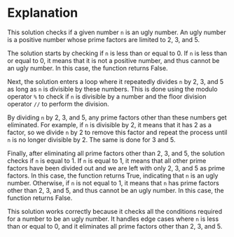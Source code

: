 # Explanation

This solution checks if a given number `n` is an ugly number. An ugly number is a positive number whose prime factors are limited to 2, 3, and 5.

The solution starts by checking if `n` is less than or equal to 0. If `n` is less than or equal to 0, it means that it is not a positive number, and thus cannot be an ugly number. In this case, the function returns False.

Next, the solution enters a loop where it repeatedly divides `n` by 2, 3, and 5 as long as `n` is divisible by these numbers. This is done using the modulo operator `%` to check if `n` is divisible by a number and the floor division operator `//` to perform the division. 

By dividing `n` by 2, 3, and 5, any prime factors other than these numbers get eliminated. For example, if `n` is divisible by 2, it means that it has 2 as a factor, so we divide `n` by 2 to remove this factor and repeat the process until `n` is no longer divisible by 2. The same is done for 3 and 5. 

Finally, after eliminating all prime factors other than 2, 3, and 5, the solution checks if `n` is equal to 1. If `n` is equal to 1, it means that all other prime factors have been divided out and we are left with only 2, 3, and 5 as prime factors. In this case, the function returns True, indicating that `n` is an ugly number. Otherwise, if `n` is not equal to 1, it means that `n` has prime factors other than 2, 3, and 5, and thus cannot be an ugly number. In this case, the function returns False.

This solution works correctly because it checks all the conditions required for a number to be an ugly number. It handles edge cases where `n` is less than or equal to 0, and it eliminates all prime factors other than 2, 3, and 5.